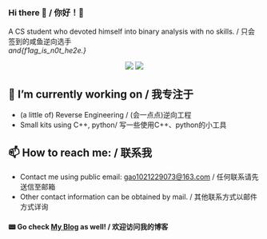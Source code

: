 ### Hi there 👋 / 你好！👋
  
A CS student who devoted himself into binary analysis with no skills.  / 只会签到的咸鱼逆向选手  
*and{f1ag_is_n0t_he2e.}*

<p align="center">
  <img src ="https://github-readme-stats.vercel.app/api?username=Holit&show_icons=true&hide_border=true&include_all_commits=true&count_private=true">
  <img src ="https://github-readme-stats.vercel.app/api/top-langs/?username=Holit&layout=compact&hide_border=true&langs_count=4&include_all_commits=true&count_private=true">
</p>

## 🔭 I’m currently working on / 我专注于
* (a little of) Reverse Engineering / (会一点点)逆向工程
* Small kits using C++, python/ 写一些使用C++、python的小工具

## 📫 How to reach me: / 联系我
* Contact me using public email: [gao1021229073@163.com](mailto:gao1021229073@163.com)  / 任何联系请先送信至邮箱
* Other contact information can be obtained by mail. / 其他联系方式以邮件方式详询  

#### 📟 Go check [My Blog](https://www.cnblogs.com/holittech/) as well! / 欢迎访问我的博客
